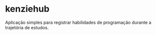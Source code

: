 # kenziehub
Aplicação simples para registrar habilidades de programação durante a trajetória de estudos.
